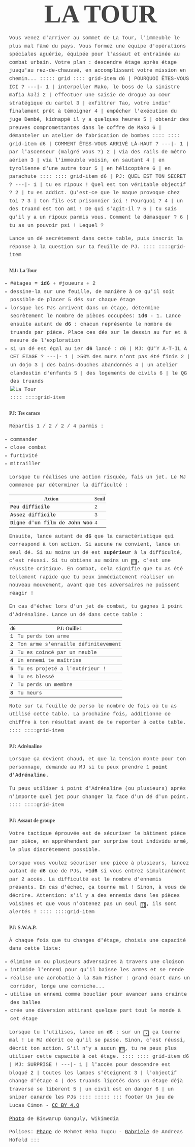 <!--
- ajouter lien vers plans encoupe d'immeubles
- + conseiller BO the Raid
- proposer sur http://troplongpaslu.fr/proposer-un-jeu-de-role-court/ 
-->
# LA TOUR
Vous venez d'arriver au sommet de La Tour, l'immeuble le plus mal fâmé du pays.
Vous formez une équipe d'opérations spéciales aguérie, équipée pour l'assaut et entrainée au combat urbain.
Votre plan : descendre étage après étage jusqu'au rez-de-chaussé, en accomplissant votre mission en chemin...
::::: grid
:::: grid-item
d6 | POURQUOI ÊTES-VOUS ICI ?
---|-
1  | interpeller Mako, le boss de la sinistre mafia _kali_
2  | effectuer une saisie de drogue au cœur stratégique du cartel
3  | exfiltrer Tao, votre indic' finalement prêt à témoigner
4  | empêcher l'exécution du juge Dembé, kidnappé il y a quelques heures
5  | obtenir des preuves compromettantes dans le coffre de Mako
6  | démanteler un atelier de fabrication de bombes
::::
:::: grid-item
d6 | COMMENT ÊTES-VOUS ARRIVÉ LÀ-HAUT ?
---|-
1  | par l'ascenseur (malgré vous ?)
2  | via des rails de métro aérien
3  | via l'immeuble voisin, en sautant
4  | en tyrolienne d'une autre tour
5  | en hélicoptère
6  | en parachute
::::
:::: grid-item
d6 | PJ: QUEL EST TON SECRET ?
---|-
1  | tu es ripoux ! Quel est ton véritable objectif ?
2  | tu es addict. Qu'est-ce que le maque provoque chez toi ?
3  | ton fils est prisonnier ici ! Pourquoi ?
4  | un des truand est ton ami ! De qui s'agit-il ?
5  | tu sais qu'il y a un ripoux parmis vous. Comment le démasquer ?
6  | tu as un pouvoir psi ! Lequel ?

Lance un dé secrètement dans cette table,
puis inscrit la réponse à la question sur ta feuille de PJ.
::::
::::grid-item
## MJ: La Tour
- #étages = **1d6** + #joueurs + 2
- dessine-la sur une feuille,
de manière à ce qu'il soit possible de placer 5 dés sur chaque étage
- lorsque les PJs arrivent dans un étage, détermine secrètement le nombre de pièces occupées: **1d6** - 1.
Lance ensuite autant de **d6** : chacun représente le nombre de truands par pièce.
Place ces dés sur le dessin au fur et à mesure de l'exploration
- si un dé est égal au 1er **d6** lancé :
d6 | MJ: QU'Y A-T-IL A CET ÉTAGE ?
---|-
1  | >50% des murs n'ont pas été finis
2  | un dojo
3  | des bains-douches abandonnés
4  | un atelier clandestin d'enfants
5  | des logements de civils
6  | le QG des truands
![La Tour](Fire_Ravaged_Part_-_Nandram_Market_-_Brabourne_Road_-_Kolkata.png)
::::
::::grid-item
## PJ: Tes caracs
Répartis 1 / 2 / 2 / 4 parmis :
- commander
- close combat
- furtivité
- mitrailler

Lorsque tu réalises une action risquée, fais un jet.
Le MJ commence par déterminer la difficulté :

Action                      | Seuil
----------------------------|-
Peu difficile               | 2
Assez difficile             | 3
Digne d'un film de John Woo | 4

Ensuite, lance autant de **d6** que la caractéristique qui correspond à ton action.
Si aucune ne convient, lance un seul dé.
Si au moins un dé est **supérieur** à la difficulté, c'est réussi.
Si tu obtiens au moins un <span class="dice">⚅</span>, c'est une réussite critique.
En combat, cela signifie que tu as été tellement rapide que tu peux immédiatement réaliser un nouveau mouvement,
avant que tes adversaires ne puissent réagir !

En cas d'échec lors d'un jet de combat, tu gagnes 1 point d'Adrénaline.
Lance un dé dans cette table :

d6 | PJ: Ouille !
---|-
1  | Tu perds ton arme
2  | Ton arme s'enraille définitevement
3  | Tu es coincé par un meuble
4  | Un ennemi te maîtrise
5  | Tu es projeté a l'extérieur !
6  | Tu es blessé
7  | Tu perds un membre
8  | Tu meurs

Note sur ta feuille de perso le nombre de fois où tu as utilisé cette table.
La prochaine fois, additionne ce chiffre à ton résultat avant de te reporter à cette table.
::::
::::grid-item
## PJ: Adrénaline
Lorsque ça devient chaud, et que la tension monte pour ton personnage,
demande au MJ si tu peux prendre 1 **point d'Adrénaline**.

Tu peux utiliser 1 point d'Adrénaline (ou plusieurs) après n'importe quel jet pour changer la face d'un dé d'un point.
::::
::::grid-item
## PJ: Assaut de groupe
Votre tactique éprouvée est de sécuriser le bâtiment pièce par pièce,
en appréhendant par surprise tout individu armé, le plus discrètement possible.

Lorsque vous voulez sécuriser une pièce à plusieurs,
lancez autant de **d6** que de PJs, **+1d6** si vous entrez simultanément par 2 accès.
La difficulté est le nombre d'ennemis présents.
En cas d'échec, ça tourne mal ! Sinon, à vous de décrire.
Attention: s'il y a des ennemis dans les pièces voisines et que vous n'obtenez pas un seul <span class="dice">⚅</span>,
ils sont alertés !
::::
::::grid-item
## PJ: S.W.A.P.
À chaque fois que tu changes d'étage,
choisis une capacité dans cette liste:
- élimine un ou plusieurs adversaires à travers une cloison
- intimide l'ennemi pour qu'il baisse les armes et se rende
- réalise une acrobatie à la Sam Fisher : grand écart dans un corridor,
longe une corniche...
- utilise un ennemi comme bouclier pour avancer sans crainte des balles
- crée une diversion attirant quelque part tout le monde à cet étage 

Lorsque tu l'utilises, lance un **d6** : sur un <span class="dice">⚀</span> ça tourne mal !
Le MJ décrit ce qu'il se passe.
Sinon, c'est réussi, décrit ton action.
S'il n'y a aucun <span class="dice">⚅</span>, tu ne peux plus utiliser cette capacité à cet étage.
::::
:::: grid-item
d6 | MJ: SURPRISE !
---|-
1  | l'accès pour descendre est bloqué
2  | toutes les lampes s'éteignent 
3  | l'objectif change d'étage
4  | des truands ligotés dans un étage déjà traversé se libèrent
5  | un civil est en danger
6  | un sniper canarde les PJs
::::
:::::
::: footer
Un jeu de Lucas Cimon - [CC BY 4.0](http://creativecommons.org/licenses/by/4.0/)

[Photo](https://commons.wikimedia.org/wiki/File:2008_Fire_Ravaged_Part_-_Nandram_Market_-_Brabourne_Road_-_Kolkata_2013-03-03_5464.JPG) de Biswarup Ganguly, Wikimedia

Polices: [Phage](https://www.behance.net/gallery/27095667/Phage-Free-Font) de Mehmet Reha Tugcu - [Gabriele](https://www.1001fonts.com/gabriele-font.html) de Andreas Höfeld
:::

<style>
@font-face {
  font-family: PhageRough;
  src: url('fonts/Phage Rough.otf') format('truetype');
}
@font-face {
  font-family: GabrieleL;
  src: url('fonts/gabriele-l.ttf') format('truetype');
}

body {
    font-family: "Courier New", Courier, monospace;
    font-size: 1rem;
    line-height: 1.6;
    color: #444;
    /* Should make font rendering prettier: */
    text-rendering: optimizeLegibility !important;
}
h1 {
    font-family: PhageRough;
    font-size: 5rem;
    line-height: 1.2;
    text-align: center;
    display: block;
    margin: 0 auto;
}
body > section { max-width: 80rem; margin: 0 auto; position: relative; }
img { max-width: 100%; max-height: 30rem; display: block; margin: 0 auto; }
table { border-spacing: 0; border-collapse: collapse; table-layout: fixed; }
h2, thead { font-family: GabrieleL; font-size: 1rem; }
td, th { padding: .2rem; }
td { border-top: 1px solid #ccc; }
tr > td:first-child, tr > th:first-child { font-weight: bold; }
ul { margin-left: -1.5rem; }

.grid { max-width: 80rem; margin: 0 auto; }
.grid-item { width: 30%; padding: .2rem; box-shadow: 1px 1px 2px #555; }
.dice { font-size: 2rem; line-height: .6; vertical-align: bottom; }
.footer {
    position: absolute;
    left: 0;
    bottom: 0;
}
.footer p { margin: 0; }

/* Add this when converting to PDF: * /
h1 { font-size: 1rem; }
body, h2, thead { font-family: GabrieleL; font-size: .5rem; }
.dice { font-size: 1.3rem; }
body > section { max-width: 40rem; }
/**/
</style>
<script src="libs/imagesloaded.pkgd.min.js"></script>
<script src="libs/packery.pkgd.min.js"></script>
<script>
var pckry = new Packery('.grid', {
  percentPosition: true,
  gutter: 10 // Remove this when converting to PDF
});
imagesLoaded('img', () => pckry.layout());
</script>